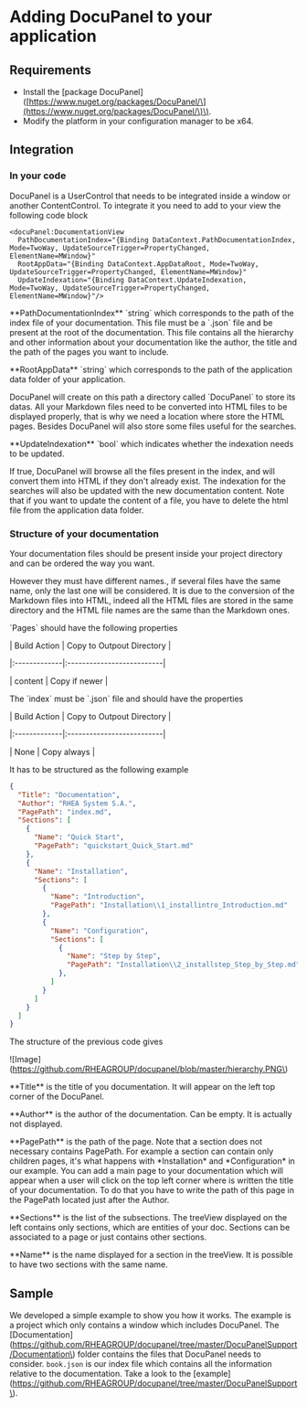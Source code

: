 # Adding DocuPanel to your application

## Requirements

* Install the \[package DocuPanel\]\([https://www.nuget.org/packages/DocuPanel/\](https://www.nuget.org/packages/DocuPanel/\)\).
* Modify the platform in your configuration manager to be x64.

## Integration

### In your code

DocuPanel is a UserControl that needs to be integrated inside a window or another ContentControl. To integrate it you need to add to your view the following code block

```xaml
<docuPanel:DocumentationView
  PathDocumentationIndex="{Binding DataContext.PathDocumentationIndex, Mode=TwoWay, UpdateSourceTrigger=PropertyChanged, ElementName=MWindow}"
  RootAppData="{Binding DataContext.AppDataRoot, Mode=TwoWay, UpdateSourceTrigger=PropertyChanged, ElementName=MWindow}"
  UpdateIndexation="{Binding DataContext.UpdateIndexation, Mode=TwoWay, UpdateSourceTrigger=PropertyChanged, ElementName=MWindow}"/>
```

\*\*PathDocumentationIndex\*\* \`string\` which corresponds to the path of the index file of your documentation. This file must be a \`.json\` file and be present at the root of the documentation. This file contains all the hierarchy and other information about your documentation like the author, the title and the path of the pages you want to include.



\*\*RootAppData\*\* \`string\` which corresponds to the path of the application data folder of your application.  

DocuPanel will create on this path a directory called \`DocuPanel\` to store its datas. All your Markdown files need to be converted into HTML files to be displayed properly, that is why we need a location where store the HTML pages. Besides DocuPanel will also store some files useful for the searches.  



\*\*UpdateIndexation\*\* \`bool\` which indicates whether the indexation needs to be updated.  

If true, DocuPanel will browse all the files present in the index, and will convert them into HTML if they don't already exist. The indexation for the searches will also be updated with the new documentation content. Note that if you want to update the content of a file, you have to delete the html file from the application data folder.



### Structure of your documentation

Your documentation files should be present inside your project directory and can be ordered the way you want. 

However they must have different names., if several files have the same name, only the last one will be considered. It is due to the conversion of the Markdown files into HTML, indeed all the HTML files are stored in the same directory and the HTML file names are the same than the Markdown ones.

\`Pages\` should have the following properties  

\| Build Action \| Copy to Outpout Directory \|

\|:-------------\|:--------------------------\|

\| content      \| Copy if newer             \|



The \`index\` must be \`.json\` file and should have the properties

\| Build Action \| Copy to Outpout Directory \|

\|:-------------\|:--------------------------\|

\| None         \| Copy always               \|



It has to be structured as the following example

```json
{  
  "Title": "Documentation",
  "Author": "RHEA System S.A.",
  "PagePath": "index.md",
  "Sections": [
    {
      "Name": "Quick Start",
      "PagePath": "quickstart_Quick_Start.md"
    },
    {
      "Name": "Installation",
      "Sections": [
        {
          "Name": "Introduction",
          "PagePath": "Installation\\1_installintro_Introduction.md"
        },
        {
          "Name": "Configuration",
          "Sections": [
            {
              "Name": "Step by Step",
              "PagePath": "Installation\\2_installstep_Step_by_Step.md"
            },
          ]
        }
      ]
    }
  ]
}
```

The structure of the previous code gives

!\[Image\]\(https://github.com/RHEAGROUP/docupanel/blob/master/hierarchy.PNG\)



\*\*Title\*\* is the title of you documentation. It will appear on the left top corner of the DocuPanel. 

\*\*Author\*\* is the author of the documentation. Can be empty. It is actually not displayed. 

\*\*PagePath\*\* is the path of the page. Note that a section does not necessary contains PagePath. For example a section can contain only children pages, it's what happens with \*Installation\* and \*Configuration\* in our example. You can add a main page to your documentation which will appear when a user will click on the top left corner where is written the title of your documentation. To do that you have to write the path of this page in the PagePath located just after the Author.

\*\*Sections\*\* is the list of the subsections. The treeView displayed on the left contains only sections, which are entities of your doc. Sections can be associated to a page or just contains other sections.  

\*\*Name\*\* is the name displayed for a section in the treeView. It is possible to have two sections with the same name.



## Sample

We developed a simple example to show you how it works. The example is  a project which only contains a window which includes DocuPanel. The \[Documentation\]\(https://github.com/RHEAGROUP/docupanel/tree/master/DocuPanelSupport/Documentation\) folder contains the files that DocuPanel needs to consider. `book.json` is our index file which contains all the information relative to the documentation. Take a look to the \[example\]\(https://github.com/RHEAGROUP/docupanel/tree/master/DocuPanelSupport\).



